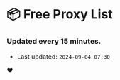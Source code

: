# :package: Free Proxy List
### Updated every 15 minutes.

- Last updated: `2024-09-04 07:30`

:heart:
